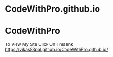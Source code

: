 # CodeWithPro.github.io

# CodeWithPro
To View My Site Click On This link https://vikas83pal.github.io/CodeWithPro.github.io/
